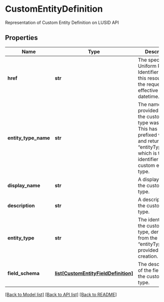 # CustomEntityDefinition

Representation of Custom Entity Definition on LUSID API

## Properties
Name | Type | Description | Notes
------------ | ------------- | ------------- | -------------
**href** | **str** | The specific Uniform Resource Identifier (URI) for this resource at the requested effective and asAt datetime. | [optional] 
**entity_type_name** | **str** | The name provided when the custom entity type was created. This has been prefixed with “~” and returned as “entityType”, which is the identifier for the custom entity type. | 
**display_name** | **str** | A display label for the custom entity type. | 
**description** | **str** | A description for the custom entity type. | [optional] 
**entity_type** | **str** | The identifier for the custom entity type, derived from the “entityTypeName” provided on creation. | 
**field_schema** | [**list[CustomEntityFieldDefinition]**](CustomEntityFieldDefinition.md) | The description of the fields on the custom entity type. | 

[[Back to Model list]](../README.md#documentation-for-models) [[Back to API list]](../README.md#documentation-for-api-endpoints) [[Back to README]](../README.md)



